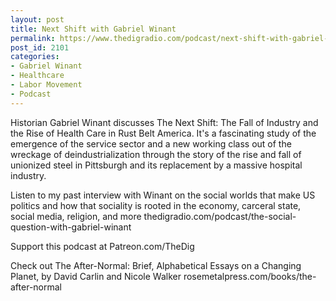```yaml
---
layout: post
title: Next Shift with Gabriel Winant
permalink: https://www.thedigradio.com/podcast/next-shift-with-gabriel-winant/index.html
post_id: 2101
categories: 
- Gabriel Winant
- Healthcare
- Labor Movement
- Podcast
---
```


Historian Gabriel Winant discusses The Next Shift: The Fall of Industry and the Rise of Health Care in Rust Belt America. It's a fascinating study of the emergence of the service sector and a new working class out of the wreckage of deindustrialization through the story of the rise and fall of unionized steel in Pittsburgh and its replacement by a massive hospital industry.

Listen to my past interview with Winant on the social worlds that make US politics and how that sociality is rooted in the economy, carceral state, social media, religion, and more thedigradio.com/podcast/the-social-question-with-gabriel-winant

Support this podcast at Patreon.com/TheDig

Check out The After-Normal: Brief, Alphabetical Essays on a Changing Planet, by David Carlin and Nicole Walker rosemetalpress.com/books/the-after-normal